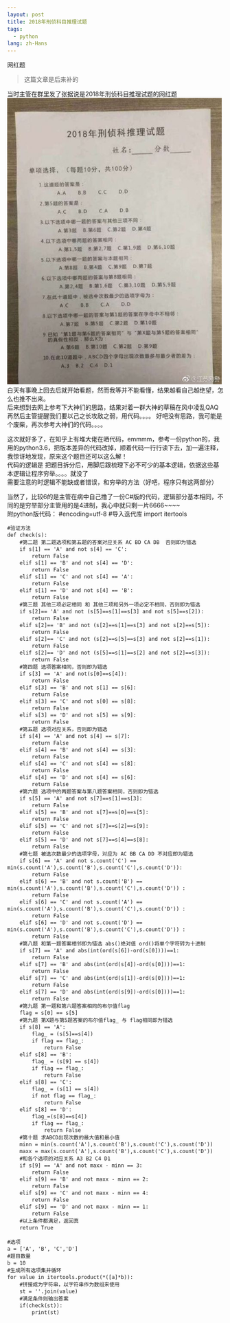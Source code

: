 ```yaml
---
layout: post
title: 2018年刑侦科目推理试题
tags:
  - python
lang: zh-Hans
---
```


网红题

<!--more-->


> 这篇文章是后来补的  

当时主管在群里发了张据说是2018年刑侦科目推理试题的网红题  
![](https://raw.githubusercontent.com/chen866/chen866.github.io/master/assets/images/2018-03-18-1.png)  
白天有事晚上回去后就开始看题，然而我等并不能看懂，结果越看自己越绝望，怎么也推不出来。  
后来想到去网上参考下大神们的思路，结果对着一群大神的草稿在风中凌乱QAQ
再然后主管提醒我们要以己之长攻敌之弱，用代码。。。。
好吧没有思路，我可能是个废柴，再次参考大神们的代码。。。。  
  
这次就好多了，在知乎上有堆大佬在晒代码，emmmm，参考一份python的，我用的python3.6，把版本差异的代码改掉，顺着代码一行行读下去，加一遍注释，我惊讶地发现，原来这个题目还可以这么解！  
代码的逻辑是
把题目拆分后，用脚后跟梳理下必不可少的基本逻辑，依据这些基本逻辑让程序穷举。。。。就没了  
需要注意的时逻辑不能缺或者错误，和穷举的方法（好吧，程序只有这两部分）  
  
当然了，比较6的是主管在病中自己撸了一份C#版的代码，逻辑部分基本相同，不同的是穷举部分主管用的是4进制，我心中就只剩一片6666~~~~  
附python版代码：
    #encoding=utf-8
    #导入迭代库
    import itertools

    #验证方法
    def check(s):
        #第二题 第二题选项和第五题的答案对应关系 AC BD CA DB  否则即为错选
        if s[1] == 'A' and not s[4] == 'C':
            return False
        elif s[1] == 'B' and not s[4] == 'D':
            return False
        elif s[1] == 'C' and not s[4] == 'A':
            return False
        elif s[1] == 'D' and not s[4] == 'B':
            return False
        #第三题 其他三项必定相同 和 其他三项和另外一项必定不相同，否则即为错选
        if s[2]== 'A' and not (s[5]==s[1]==s[3] and not s[5]==s[2]):
            return False
        elif s[2]== 'B' and not (s[2]==s[1]==s[3] and not s[2]==s[5]):
            return False
        elif s[2]== 'C' and not (s[2]==s[5]==s[3] and not s[2]==s[1]):
            return False
        elif s[2]== 'D' and not (s[5]==s[1]==s[2] and not s[2]==s[3]):
            return False
        #第四题 选项答案相同，否则即为错选
        if s[3] == 'A' and not(s[0]==s[4]):
            return False
        elif s[3] == 'B' and not s[1] == s[6]:
            return False
        elif s[3] == 'C' and not s[0] == s[8]:
            return False
        elif s[3] == 'D' and not s[5] == s[9]:
            return False
        #第五题 选项对应关系，否则即为错选
        if s[4] == 'A' and not s[4] == s[7]:
            return False
        elif s[4] == 'B' and not s[4] == s[3]:
            return False
        elif s[4] == 'C' and not s[4] == s[8]:
            return False
        elif s[4] == 'D' and not s[4] == s[6]:
            return False
        #第六题 选项中的两题答案与第八题答案相同，否则即为错选
        if s[5] == 'A' and not s[7]==s[1]==s[3]:
            return False
        elif s[5] == 'B' and not s[7]==s[0]==s[5]:
            return False
        elif s[5] == 'C' and not s[7]==s[2]==s[9]:
            return False
        elif s[5] == 'D' and not s[7]==s[4]==s[8]:
            return False
        #第七题 被选次数最少的选项字母，对应为 AC BB CA DD 不对应即为错选
        if s[6] == 'A' and not s.count('C') == min(s.count('A'),s.count('B'),s.count('C'),s.count('D')):
            return False
        elif s[6] == 'B' and not s.count('B') == min(s.count('A'),s.count('B'),s.count('C'),s.count('D')) :
            return False
        elif s[6] == 'C' and not s.count('A') == min(s.count('A'),s.count('B'),s.count('C'),s.count('D')) :
            return False
        elif s[6] == 'D' and not s.count('D') == min(s.count('A'),s.count('B'),s.count('C'),s.count('D')) :
            return False
        #第八题 和第一题答案相邻即为错选 abs()绝对值 ord()将单个字符转为十进制 
        if s[7] == 'A' and abs(int(ord(s[6])-ord(s[0])))==1:
            return False
        elif s[7] == 'B' and abs(int(ord(s[4])-ord(s[0])))==1:
            return False
        elif s[7] == 'C' and abs(int(ord(s[1])-ord(s[0])))==1:
            return False
        elif s[7] == 'D' and abs(int(ord(s[9])-ord(s[0])))==1:
            return False
        #第九题 第一题和第六题答案相同的布尔值flag
        flag = s[0] == s[5]
        #第九题 第X题与第5题答案的布尔值flag_ 与 flag相同即为错选
        if s[8] == 'A':
            flag_ = (s[5]==s[4])
            if flag == flag_:
                return False
        elif s[8] == 'B':
            flag_ = (s[9] == s[4])
            if flag == flag_:
                return False
        elif s[8] == 'C':
            flag_ = (s[1] == s[4])
            if not flag == flag_:
                return False
        elif s[8] == 'D':
            flag_=(s[8]==s[4])
            if flag == flag_:
                return False
        #第十题 求ABCD出现次数的最大值和最小值
        minn = min(s.count('A'),s.count('B'),s.count('C'),s.count('D'))
        maxx = max(s.count('A'),s.count('B'),s.count('C'),s.count('D'))
        #和各个选项的对应关系 A3 B2 C4 D1
        if s[9] == 'A' and not maxx - minn == 3:
            return False
        elif s[9] == 'B' and not maxx - minn == 2:
            return False
        elif s[9] == 'C' and not maxx - minn == 4:
            return False
        elif s[9] == 'D' and not maxx - minn == 1:
            return False
        #以上条件都满足，返回真
        return True

    #选项
    a = ['A', 'B', 'C','D']
    #题目数量
    b = 10
    #生成所有选项集并循环
    for value in itertools.product(*([a]*b)):
        #拼接成为字符串，以字符串作为数组来使用
        st = ''.join(value)
        #满足条件则输出答案
        if(check(st)):
            print(st)